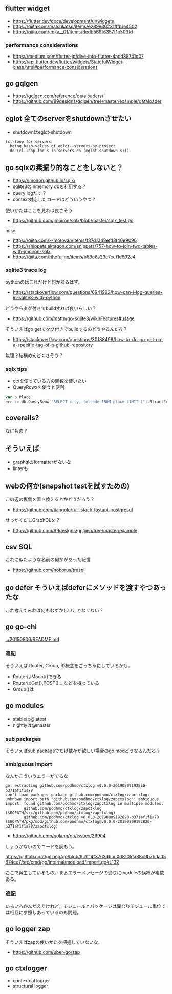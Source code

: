 ## flutter widget

- https://flutter.dev/docs/development/ui/widgets
- https://qiita.com/matsukatsu/items/e289e30231fffb1e4502
- https://qiita.com/coka__01/items/dedb569f6357f1b503fd

### performance considerations

- https://medium.com/flutter-jp/dive-into-flutter-4add38741d07
- https://api.flutter.dev/flutter/widgets/StatefulWidget-class.html#performance-considerations


## go gqlgen

- https://gqlgen.com/reference/dataloaders/
- https://github.com/99designs/gqlgen/tree/master/example/dataloader

## eglot 全てのserverをshutdownさせたい

- shutdownはeglot-shutdown

```
(cl-loop for servers
  being hash-values of eglot--servers-by-project
  do (cl-loop for s in servers do (eglot-shutdown s)))
```

## go sqlxの素振り的なことをしないと？

- https://jmoiron.github.io/sqlx/
- sqlite3のinmemory dbを利用する？
- query logだす？
- context対応したコードはどういうやつ？

使いかたはここを見れば良さそう

- https://github.com/jmoiron/sqlx/blob/master/sqlx_test.go

misc

- https://qiita.com/k-motoyan/items/f37d1348efd3f40e9096
- https://snippets.aktagon.com/snippets/757-how-to-join-two-tables-with-jmoiron-sqlx
- https://qiita.com/rihofujino/items/b69e6a23e7cef1d692c4

### sqlite3 trace log

pythonのはこれだけど何かあるはず。

- https://stackoverflow.com/questions/6941992/how-can-i-log-queries-in-sqlite3-with-python

どうやらタグ付きでbuildすれば良いらしい？

- https://github.com/mattn/go-sqlite3/wiki/Features#usage

そういえばgo getでタグ付きでbuildするのどうやるんだろ？

 - https://stackoverflow.com/questions/30188499/how-to-do-go-get-on-a-specific-tag-of-a-github-repository

無理？結構めんどくさそう？

### sqlx tips

- ctxを使っている方の関数を使いたい
- QueryRowxを使うと便利

```go
var p Place
err := db.QueryRowx("SELECT city, telcode FROM place LIMIT 1").StructScan(&p)
```

## coveralls?

なにもの？

## そういえば

- graphqlのformatterがないな
- linterも

## webの何か(snapshot testを試すための)

この辺の裏側を置き換えるとかどうだろう？

- https://github.com/tiangolo/full-stack-fastapi-postgresql

せっかくだしGraphQLを？

- https://github.com/99designs/gqlgen/tree/master/example

## csv SQL

これに似たような名前の何かがあった記憶

- https://github.com/noborus/trdsql


## go defer そういえばdeferにメソッドを渡すやつあったな

これ考えてみれば何もむずかしいことなくない？

## go go-chi

[../20190806/README.md](../20190806/README.md)

### 追記

そういえば Router, Group, の概念をごっちゃにしているかも。

- RouterはMount()できる
- RouterはGet(),POST(),...などを持っている
- Group()は

## go modules

- stableは@latest
- nightlyは@master

### sub packages

そういえばsub packageでだけ依存が欲しい場合のgo.modどうなるんだろ？

### ambiguous import

なんかこういうエラーがでるな

```
go: extracting github.com/podhmo/ctxlog v0.0.0-20190809192820-b371af1f1a78
can't load package: package github.com/podhmo/ctxlog/zapctxlog: unknown import path "github.com/podhmo/ctxlog/zapctxlog": ambiguous import: found github.com/podhmo/ctxlog/zapctxlog in multiple modules:
        github.com/podhmo/ctxlog/zapctxlog ($GOPATH/src/github.com/podhmo/ctxlog/zapctxlog)
        github.com/podhmo/ctxlog v0.0.0-20190809192820-b371af1f1a78 ($GOPATH/pkg/mod/github.com/podhmo/ctxlog@v0.0.0-20190809192820-b371af1f1a78/zapctxlog)
```

- https://github.com/golang/go/issues/26904

しょうがないのでコードを読もう。

https://github.com/golang/go/blob/9c1f14f3763dbbc0d8105fa88c0b7bdad5674ee7/src/cmd/go/internal/modload/import.go#L132

ここで発生しているもの。まぁエラーメッセージの通りにmoduleの候補が複数ある。

### 追記

いろいろかんがえたけれど。モジュールとパッケージは異なりモジュール単位では相互に参照しあっているのも問題。

## go logger zap

そういえばzapの使いかたを把握していないな。

- https://github.com/uber-go/zap

## go ctxlogger

- contextual logger
- structural logger
